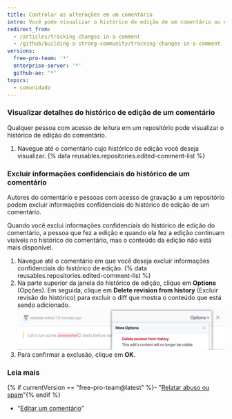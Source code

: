 ```yaml
---
title: Controlar as alterações em um comentário
intro: Você pode visualizar o histórico de edição de um comentário ou excluir informações confidenciais do histórico de edição de um comentário.
redirect_from:
  - /articles/tracking-changes-in-a-comment
  - /github/building-a-strong-community/tracking-changes-in-a-comment
versions:
  free-pro-team: '*'
  enterprise-server: '*'
  github-ae: '*'
topics:
  - comunidade
---
```

### Visualizar detalhes do histórico de edição de um comentário

Qualquer pessoa com acesso de leitura em um repositório pode visualizar o histórico de edição do comentário.

1. Navegue até o comentário cujo histórico de edição você deseja visualizar.
{% data reusables.repositories.edited-comment-list %}

### Excluir informações confidenciais do histórico de um comentário

Autores do comentário e pessoas com acesso de gravação a um repositório podem excluir informações confidenciais do histórico de edição de um comentário.

Quando você exclui informações confidenciais do histórico de edição do comentário, a pessoa que fez a edição e quando ela fez a edição continuam visíveis no histórico do comentário, mas o conteúdo da edição não está mais disponível.

1. Navegue até o comentário em que você deseja excluir informações confidenciais do histórico de edição.
{% data reusables.repositories.edited-comment-list %}
3. Na parte superior da janela do histórico de edição, clique em **Options** (Opções). Em seguida, clique em **Delete revision from history** (Excluir revisão do histórico) para excluir o diff que mostra o conteúdo que está sendo adicionado. ![Excluir detalhes de edição do comentário](/assets/images/help/repository/delete-comment-edit-details.png)
4. Para confirmar a exclusão, clique em **OK**.

### Leia mais

{% if currentVersion == "free-pro-team@latest" %}- "[Relatar abuso ou spam](/articles/reporting-abuse-or-spam)"{% endif %}
- "[Editar um comentário](/articles/editing-a-comment)"
